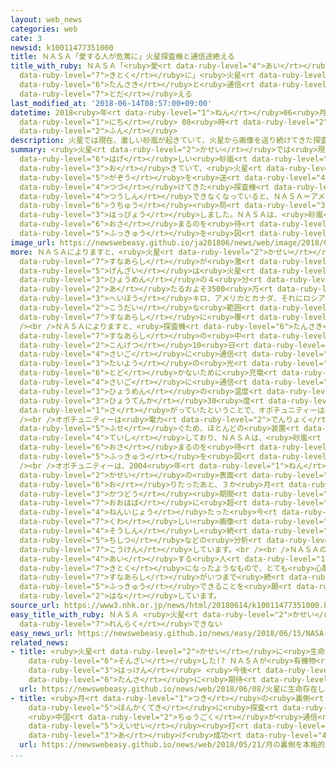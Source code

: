 ```yaml
---
layout: web_news
categories: web
cate: 3
newsid: k10011477351000
title: ＮＡＳＡ「愛する人が危篤に」火星探査機と通信途絶える
title_with_ruby: ＮＡＳＡ「<ruby>愛<rt data-ruby-level="4">あい</rt></ruby>する<ruby>人<rt data-ruby-level="1">ひと</rt></ruby>が<ruby>危篤<rt
  data-ruby-level="7">きとく</rt></ruby>に」<ruby>火星<rt data-ruby-level="2">かせい</rt></ruby><ruby>探査機<rt
  data-ruby-level="6">たんさき</rt></ruby>と<ruby>通信<rt data-ruby-level="4">つうしん</rt></ruby><ruby>途絶<rt
  data-ruby-level="7">とだ</rt></ruby>える
last_modified_at: '2018-06-14T08:57:00+09:00'
datetime: 2018<ruby>年<rt data-ruby-level="1">ねん</rt></ruby>06<ruby>月<rt data-ruby-level="1">がつ</rt></ruby>14<ruby>日<rt
  data-ruby-level="1">にち</rt></ruby> 08<ruby>時<rt data-ruby-level="2">じ</rt></ruby>57<ruby>分<rt
  data-ruby-level="2">ふん</rt></ruby>
description: 火星では現在、激しい砂嵐が起きていて、火星から画像を送り続けてきた探査機「オポチュニティー」と通信できなくなっていると、ＮＡＳＡ＝アメリカ航空宇宙局が発表しました。ＮＡＳＡは、砂嵐が収まるのを待って復旧を図ることにしています。
summary: <ruby>火星<rt data-ruby-level="2">かせい</rt></ruby>では<ruby>現在<rt data-ruby-level="5">げんざい</rt></ruby>、<ruby>激<rt
  data-ruby-level="6">はげ</rt></ruby>しい<ruby>砂嵐<rt data-ruby-level="7">すなあらし</rt></ruby>が<ruby>起<rt
  data-ruby-level="3">お</rt></ruby>きていて、<ruby>火星<rt data-ruby-level="2">かせい</rt></ruby>から<ruby>画像<rt
  data-ruby-level="5">がぞう</rt></ruby>を<ruby>送<rt data-ruby-level="4">おく</rt></ruby>り<ruby>続<rt
  data-ruby-level="4">つづ</rt></ruby>けてきた<ruby>探査機<rt data-ruby-level="6">たんさき</rt></ruby>「オポチュニティー」と<ruby>通信<rt
  data-ruby-level="4">つうしん</rt></ruby>できなくなっていると、ＮＡＳＡ＝アメリカ<ruby>航空<rt data-ruby-level="4">こうくう</rt></ruby><ruby>宇宙<rt
  data-ruby-level="6">うちゅう</rt></ruby><ruby>局<rt data-ruby-level="3">きょく</rt></ruby>が<ruby>発表<rt
  data-ruby-level="3">はっぴょう</rt></ruby>しました。ＮＡＳＡは、<ruby>砂嵐<rt data-ruby-level="7">すなあらし</rt></ruby>が<ruby>収<rt
  data-ruby-level="6">おさ</rt></ruby>まるのを<ruby>待<rt data-ruby-level="3">ま</rt></ruby>って<ruby>復旧<rt
  data-ruby-level="5">ふっきゅう</rt></ruby>を<ruby>図<rt data-ruby-level="7">はか</rt></ruby>ることにしています。
image_url: https://newswebeasy.github.io/ja201806/news/web/image/2018/06/14/K10011477351_1806140917_1806140919_01_02.jpg
more: ＮＡＳＡによりますと、<ruby>火星<rt data-ruby-level="2">かせい</rt></ruby>では、<ruby>先月末<rt data-ruby-level="4">せんげつまつ</rt></ruby>から<ruby>砂嵐<rt
  data-ruby-level="7">すなあらし</rt></ruby>が<ruby>激<rt data-ruby-level="6">はげ</rt></ruby>しくなり、<ruby>現在<rt
  data-ruby-level="5">げんざい</rt></ruby>は<ruby>火星<rt data-ruby-level="2">かせい</rt></ruby>の<ruby>表面<rt
  data-ruby-level="3">ひょうめん</rt></ruby>の４<ruby>分<rt data-ruby-level="2">ふん</rt></ruby>の１に<ruby>当<rt
  data-ruby-level="2">あ</rt></ruby>たるおよそ3500<ruby>万<rt data-ruby-level="2">まん</rt></ruby><ruby>平方<rt
  data-ruby-level="3">へいほう</rt></ruby>キロ、アメリカとカナダ、それにロシアを<ruby>合<rt data-ruby-level="2">あ</rt></ruby>わせたほどの<ruby>広大<rt
  data-ruby-level="2">こうだい</rt></ruby>な<ruby>範囲<rt data-ruby-level="7">はんい</rt></ruby>が<ruby>砂嵐<rt
  data-ruby-level="7">すなあらし</rt></ruby>に<ruby>覆<rt data-ruby-level="7">おお</rt></ruby>われています。<br
  /><br />ＮＡＳＡによりますと、<ruby>探査機<rt data-ruby-level="6">たんさき</rt></ruby>オポチュニティーは<ruby>砂嵐<rt
  data-ruby-level="7">すなあらし</rt></ruby>の<ruby>中<rt data-ruby-level="1">なか</rt></ruby>にあるため、<ruby>今月<rt
  data-ruby-level="2">こんげつ</rt></ruby>10<ruby>日<rt data-ruby-level="1">にち</rt></ruby>を<ruby>最後<rt
  data-ruby-level="4">さいご</rt></ruby>に<ruby>通信<rt data-ruby-level="4">つうしん</rt></ruby>できなくなっているということです。<ruby>太陽<rt
  data-ruby-level="3">たいよう</rt></ruby>の<ruby>光<rt data-ruby-level="2">ひかり</rt></ruby>が<ruby>届<rt
  data-ruby-level="6">とど</rt></ruby>かないために<ruby>充電<rt data-ruby-level="7">じゅうでん</rt></ruby>できないうえ、<ruby>最後<rt
  data-ruby-level="4">さいご</rt></ruby>に<ruby>通信<rt data-ruby-level="4">つうしん</rt></ruby>できたときは、<ruby>表面<rt
  data-ruby-level="3">ひょうめん</rt></ruby>の<ruby>温度<rt data-ruby-level="3">おんど</rt></ruby>が<ruby>氷点下<rt
  data-ruby-level="3">ひょうてんか</rt></ruby>30<ruby>度<rt data-ruby-level="3">ど</rt></ruby>にまで<ruby>下<rt
  data-ruby-level="1">さ</rt></ruby>がっていたということで、オポチュニティーは<ruby>危機<rt data-ruby-level="6">きき</rt></ruby>にさらされているとしています。<br
  /><br />オポチュニティーは<ruby>電力<rt data-ruby-level="2">でんりょく</rt></ruby>の<ruby>消費<rt data-ruby-level="4">しょうひ</rt></ruby>を<ruby>防<rt
  data-ruby-level="5">ふせ</rt></ruby>ぐため、ほとんどの<ruby>装置<rt data-ruby-level="6">そうち</rt></ruby>を<ruby>停止<rt
  data-ruby-level="4">ていし</rt></ruby>しており、ＮＡＳＡは、<ruby>砂嵐<rt data-ruby-level="7">すなあらし</rt></ruby>が<ruby>収<rt
  data-ruby-level="6">おさ</rt></ruby>まるのを<ruby>待<rt data-ruby-level="3">ま</rt></ruby>って<ruby>復旧<rt
  data-ruby-level="5">ふっきゅう</rt></ruby>を<ruby>図<rt data-ruby-level="7">はか</rt></ruby>ることにしています。<br
  /><br />オポチュニティーは、2004<ruby>年<rt data-ruby-level="1">ねん</rt></ruby>１<ruby>月<rt data-ruby-level="1">がつ</rt></ruby>に<ruby>火星<rt
  data-ruby-level="2">かせい</rt></ruby>の<ruby>表面<rt data-ruby-level="3">ひょうめん</rt></ruby>に<ruby>降<rt
  data-ruby-level="6">お</rt></ruby>りたったあと、３か<ruby>月<rt data-ruby-level="1">げつ</rt></ruby>とされた<ruby>活動<rt
  data-ruby-level="3">かつどう</rt></ruby><ruby>期間<rt data-ruby-level="3">きかん</rt></ruby>を<ruby>大幅<rt
  data-ruby-level="7">おおはば</rt></ruby>に<ruby>超<rt data-ruby-level="7">こ</rt></ruby>えて、14<ruby>年以上<rt
  data-ruby-level="4">ねんいじょう</rt></ruby>たった<ruby>今<rt data-ruby-level="2">いま</rt></ruby>も<ruby>詳<rt
  data-ruby-level="7">くわ</rt></ruby>しい<ruby>画像<rt data-ruby-level="5">がぞう</rt></ruby>を<ruby>送信<rt
  data-ruby-level="4">そうしん</rt></ruby>し<ruby>続<rt data-ruby-level="4">つづ</rt></ruby>け、<ruby>地質<rt
  data-ruby-level="5">ちしつ</rt></ruby>などの<ruby>分析<rt data-ruby-level="7">ぶんせき</rt></ruby>に<ruby>貢献<rt
  data-ruby-level="7">こうけん</rt></ruby>しています。<br /><br />ＮＡＳＡの<ruby>担当者<rt data-ruby-level="6">たんとうしゃ</rt></ruby>は、「<ruby>愛<rt
  data-ruby-level="4">あい</rt></ruby>する<ruby>人<rt data-ruby-level="1">ひと</rt></ruby>が<ruby>危篤<rt
  data-ruby-level="7">きとく</rt></ruby>になったようなもので、とても<ruby>心配<rt data-ruby-level="3">しんぱい</rt></ruby>している。<ruby>砂嵐<rt
  data-ruby-level="7">すなあらし</rt></ruby>がいつまで<ruby>続<rt data-ruby-level="4">つづ</rt></ruby>くかわからないが、<ruby>復旧<rt
  data-ruby-level="5">ふっきゅう</rt></ruby>できることを<ruby>願<rt data-ruby-level="4">ねが</rt></ruby>っている」と<ruby>話<rt
  data-ruby-level="2">はな</rt></ruby>しています。
source_url: https://www3.nhk.or.jp/news/html/20180614/k10011477351000.html
easy_title_with_ruby: ＮＡＳＡ <ruby>火星<rt data-ruby-level="2">かせい</rt></ruby>にある「オポチュニティー」と<ruby>連絡<rt
  data-ruby-level="7">れんらく</rt></ruby>できない
easy_news_url: https://newswebeasy.github.io/news/easy/2018/06/15/NASA-火星にあるオポチュニティーと連絡できない
related_news:
- title: <ruby>火星<rt data-ruby-level="2">かせい</rt></ruby>に<ruby>生命<rt data-ruby-level="3">せいめい</rt></ruby><ruby>存在<rt
    data-ruby-level="6">そんざい</rt></ruby>した!? ＮＡＳＡが<ruby>有機物<rt data-ruby-level="4">ゆうきぶつ</rt></ruby><ruby>発見<rt
    data-ruby-level="3">はっけん</rt></ruby> <ruby>今後<rt data-ruby-level="2">こんご</rt></ruby>の<ruby>探査<rt
    data-ruby-level="6">たんさ</rt></ruby>に<ruby>期待<rt data-ruby-level="3">きたい</rt></ruby>
  url: https://newswebeasy.github.io/news/web/2018/06/08/火星に生命存在した-NASAが有機物発見-今後の探査に期待
- title: <ruby>月<rt data-ruby-level="1">つき</rt></ruby>の<ruby>裏側<rt data-ruby-level="6">うらがわ</rt></ruby>を<ruby>本格的<rt
    data-ruby-level="5">ほんかくてき</rt></ruby>に<ruby>探査<rt data-ruby-level="6">たんさ</rt></ruby>へ
    <ruby>中国<rt data-ruby-level="2">ちゅうごく</rt></ruby>が<ruby>通信<rt data-ruby-level="4">つうしん</rt></ruby><ruby>衛星<rt
    data-ruby-level="5">えいせい</rt></ruby><ruby>打<rt data-ruby-level="3">う</rt></ruby>ち<ruby>上<rt
    data-ruby-level="3">あ</rt></ruby>げ<ruby>成功<rt data-ruby-level="4">せいこう</rt></ruby>
  url: https://newswebeasy.github.io/news/web/2018/05/21/月の裏側を本格的に探査へ-中国が通信衛星打ち上げ成功
...
```

